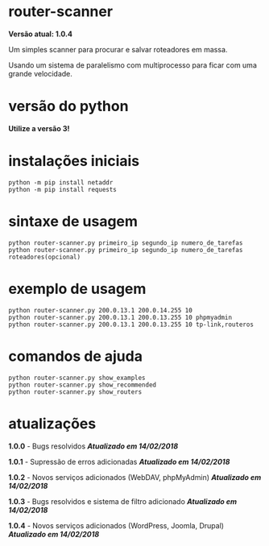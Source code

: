# router-scanner
**Versão atual: 1.0.4**

Um simples scanner para procurar e salvar roteadores em massa.

Usando um sistema de paralelismo com multiprocesso para ficar com uma grande velocidade.
# versão do python
**Utilize a versão 3!**
# instalações iniciais
    python -m pip install netaddr
    python -m pip install requests
# sintaxe de usagem
    python router-scanner.py primeiro_ip segundo_ip numero_de_tarefas
    python router-scanner.py primeiro_ip segundo_ip numero_de_tarefas roteadores(opcional)
# exemplo de usagem
    python router-scanner.py 200.0.13.1 200.0.14.255 10
    python router-scanner.py 200.0.13.1 200.0.13.255 10 phpmyadmin
    python router-scanner.py 200.0.13.1 200.0.13.255 10 tp-link,routeros
# comandos de ajuda
    python router-scanner.py show_examples
    python router-scanner.py show_recommended
    python router-scanner.py show_routers
# atualizações
**1.0.0** - Bugs resolvidos ***Atualizado em 14/02/2018***

**1.0.1** - Supressão de erros adicionadas ***Atualizado em 14/02/2018***

**1.0.2** - Novos serviços adicionados (WebDAV, phpMyAdmin) ***Atualizado em 14/02/2018***

**1.0.3** - Bugs resolvidos e sistema de filtro adicionado ***Atualizado em 14/02/2018***

**1.0.4** - Novos serviços adicionados (WordPress, Joomla, Drupal) ***Atualizado em 14/02/2018***
